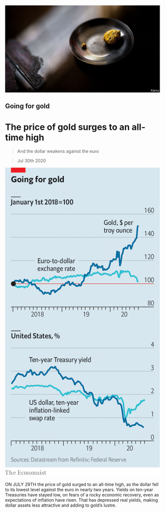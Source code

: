 ![](./images/20200801_FNP502.jpg)

## Going for gold

# The price of gold surges to an all-time high

> And the dollar weakens against the euro

> Jul 30th 2020

![](./images/20200801_FNC655.png)

ON JULY 29TH the price of gold surged to an all-time high, as the dollar fell to its lowest level against the euro in nearly two years. Yields on ten-year Treasuries have stayed low, on fears of a rocky economic recovery, even as expectations of inflation have risen. That has depressed real yields, making dollar assets less attractive and adding to gold’s lustre.